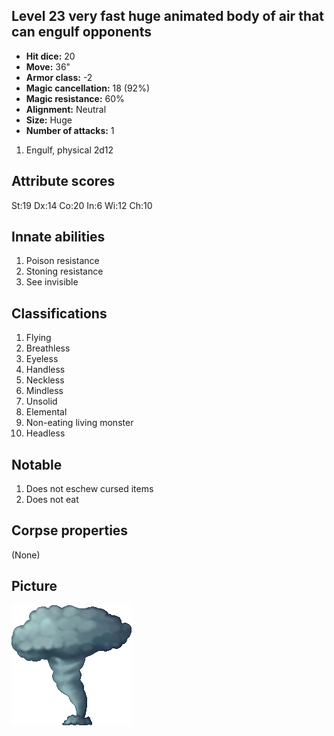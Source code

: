## Level 23 very fast huge animated body of air that can engulf opponents
- **Hit dice:** 20
- **Move:** 36"
- **Armor class:** -2
- **Magic cancellation:** 18 (92%)
- **Magic resistance:** 60%
- **Alignment:** Neutral
- **Size:** Huge
- **Number of attacks:** 1
1. Engulf, physical 2d12
## Attribute scores
St:19 Dx:14 Co:20 In:6 Wi:12 Ch:10
## Innate abilities
1. Poison resistance
2. Stoning resistance
3. See invisible
## Classifications
1. Flying
2. Breathless
3. Eyeless
4. Handless
5. Neckless
6. Mindless
7. Unsolid
8. Elemental
9. Non-eating living monster
10. Headless
## Notable
1. Does not eschew cursed items
2. Does not eat
## Corpse properties
(None)
## Picture
![Elder air elemental](https://github.com/hyvanmielenpelit/GnollHackTileSet/blob/main/Monsters/elder_air_elemental/elder_air_elemental.png)
